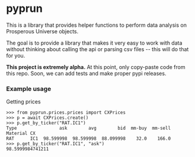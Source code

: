 # pyprun

This is a library that provides helper functions to perform data analysis on
Prosperous Universe objects.

The goal is to provide a library that makes it very easy to work with data
without thinking about calling the api or parsing csv files -- this will
do that for you.

**This project is extremely alpha.** At this point, only copy-paste code
from this repo. Soon, we can add tests and make proper pypi releases.


### Example usage

Getting prices
```
>>> from pyprun.prices.prices import CXPrices
>>> p = await CXPrices.create()
>>> p.get_by_ticker("RAT.IC1")
Type                ask        avg        bid  mm-buy  mm-sell
Material CX
RAT      IC1  98.599998  98.599998  88.099998    32.0    166.0
>>> p.get_by_ticker("RAT.IC1", "ask")
98.5999984741211
```
